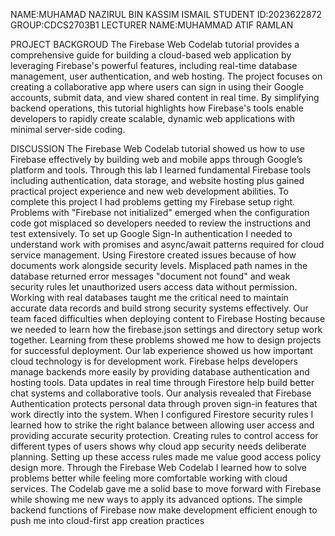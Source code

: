 NAME:MUHAMAD NAZIRUL BIN KASSIM ISMAIL
STUDENT ID:2023622872
GROUP:CDCS2703B1
LECTURER NAME:MUHAMMAD ATIF RAMLAN

PROJECT BACKGROUD
The Firebase Web Codelab tutorial provides a comprehensive guide for building a cloud-based web application by leveraging Firebase's powerful features, including real-time database management, user authentication, and web hosting. The project focuses on creating a collaborative app where users can sign in using their Google accounts, submit data, and view shared content in real time. By simplifying backend operations, this tutorial highlights how Firebase's tools enable developers to rapidly create scalable, dynamic web applications with minimal server-side coding.

DISCUSSION
The Firebase Web Codelab tutorial showed us how to use Firebase effectively by building web and mobile apps through Google’s platform and tools. Through this lab I learned fundamental Firebase tools including authentication, data storage, and website hosting plus gained practical project experience and new web development abilities.
To complete this project I had problems getting my Firebase setup right. Problems with "Firebase not initialized" emerged when the configuration code got misplaced so developers needed to review the instructions and test extensively. To set up Google Sign-In authentication I needed to understand work with promises and async/await patterns required for cloud service management.
Using Firestore created issues because of how documents work alongside security levels. Misplaced path names in the database returned error messages "document not found" and weak security rules let unauthorized users access data without permission. Working with real databases taught me the critical need to maintain accurate data records and build strong security systems effectively. Our team faced difficulties when deploying content to Firebase Hosting because we needed to learn how the firebase.json settings and directory setup work together. Learning from these problems showed me how to design projects for successful deployment.
Our lab experience showed us how important cloud technology is for development work. Firebase helps developers manage backends more easily by providing database authentication and hosting tools. Data updates in real time through Firestore help build better chat systems and collaborative tools. Our analysis revealed that Firebase Authentication protects personal data through proven sign-in features that work directly into the system.
When I configured Firestore security rules I learned how to strike the right balance between allowing user access and providing accurate security protection. Creating rules to control access for different types of users shows why cloud app security needs deliberate planning. Setting up these access rules made me value good access policy design more.
Through the Firebase Web Codelab I learned how to solve problems better while feeling more comfortable working with cloud services. The Codelab gave me a solid base to move forward with Firebase while showing me new ways to apply its advanced options. The simple backend functions of Firebase now make development efficient enough to push me into cloud-first app creation practices
